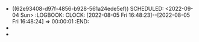 - ((62e93408-d97f-4856-b928-561a24ede5ef))
  SCHEDULED: <2022-09-04 Sun>
  :LOGBOOK:
  CLOCK: [2022-08-05 Fri 16:48:23]--[2022-08-05 Fri 16:48:24] =>  00:00:01
  :END:
-
-